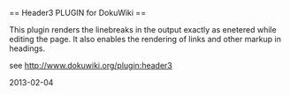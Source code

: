 == Header3 PLUGIN for DokuWiki ==

This plugin renders the linebreaks in the output exactly as enetered while editing the page.
It also enables the rendering of links and other markup in headings.

see http://www.dokuwiki.org/plugin:header3

2013-02-04
